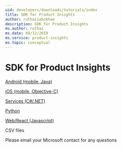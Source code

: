 ```yaml
---
uid: developers/downloads/tutorials/index
title: SDK for Product Insights
author: ruthaisabokhae
description: SDK for Product Insights
ms.author: ruthai
ms.date: 04/12/2019
ms.service: product-insights
ms.topic: conceptual
---
```


# SDK for Product Insights

[Android (mobile, Java)](android-java.md)

[iOS (mobile, Objective-C)](ios-objc.md)

[Services (C#/.NET)](dotnet.md)

[Python](python.md)

[Web/React (Javascript)](js.md)

CSV files

Please email your Microsoft contact for any questions
